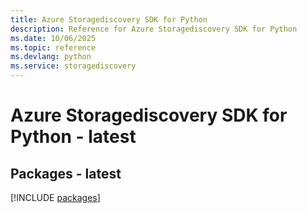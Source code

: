 ```yaml
---
title: Azure Storagediscovery SDK for Python
description: Reference for Azure Storagediscovery SDK for Python
ms.date: 10/06/2025
ms.topic: reference
ms.devlang: python
ms.service: storagediscovery
---
```

# Azure Storagediscovery SDK for Python - latest
## Packages - latest
[!INCLUDE [packages](storagediscovery-index.md)]